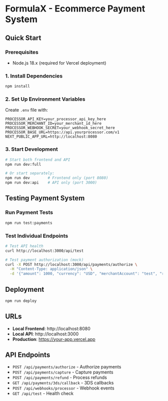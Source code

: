 # FormulaX - Ecommerce Payment System

## Quick Start

### Prerequisites
- Node.js 18.x (required for Vercel deployment)

### 1. Install Dependencies
```bash
npm install
```

### 2. Set Up Environment Variables
Create `.env` file with:
```env
PROCESSOR_API_KEY=your_processor_api_key_here
PROCESSOR_MERCHANT_ID=your_merchant_id_here
PROCESSOR_WEBHOOK_SECRET=your_webhook_secret_here
PROCESSOR_BASE_URL=https://api.yourprocessor.com/v1
NEXT_PUBLIC_APP_URL=http://localhost:8080
```

### 3. Start Development
```bash
# Start both frontend and API
npm run dev:full

# Or start separately:
npm run dev        # Frontend only (port 8080)
npm run dev:api    # API only (port 3000)
```

## Testing Payment System

### Run Payment Tests
```bash
npm run test:payments
```

### Test Individual Endpoints
```bash
# Test API health
curl http://localhost:3000/api/test

# Test payment authorization (mock)
curl -X POST http://localhost:3000/api/payments/authorize \
  -H "Content-Type: application/json" \
  -d '{"amount": 1000, "currency": "USD", "merchantAccount": "test", "reference": "test123", "card": {"number": "4111111111111111", "expiryMonth": "12", "expiryYear": "2025", "cvc": "123", "holderName": "Test User"}}'
```

## Deployment
```bash
npm run deploy
```

## URLs
- **Local Frontend**: http://localhost:8080
- **Local API**: http://localhost:3000
- **Production**: https://your-app.vercel.app

## API Endpoints
- `POST /api/payments/authorize` - Authorize payments
- `POST /api/payments/capture` - Capture payments  
- `POST /api/payments/refund` - Process refunds
- `GET /api/payments/3ds/callback` - 3DS callbacks
- `POST /api/webhooks/processor` - Webhook events
- `GET /api/test` - Health check
